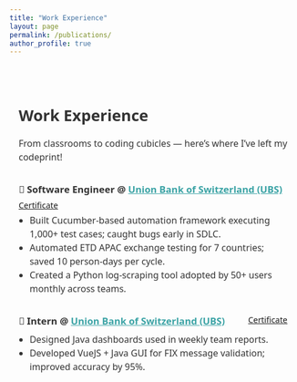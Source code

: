 ```yaml
---
title: "Work Experience"
layout: page
permalink: /publications/
author_profile: true
---
```


<div style="max-width: 900px; margin: auto; padding: 2rem 1rem; font-family: system-ui, sans-serif; font-size: 1rem; line-height: 1.5; color: #333;">

  <h1 style="font-size: 1.7rem; font-weight: 700; margin-bottom: 0.8rem;">Work Experience</h1>
  <p style="margin-bottom: 2rem;">
    From classrooms to coding cubicles — here’s where I’ve left my codeprint!
  </p>

  <!-- Template for Each Role -->
  <div style="margin-bottom: 2rem;">
    <div style="display: flex; justify-content: space-between; align-items: flex-start; flex-wrap: wrap;">
      <h3 style="margin: 0 0 0.3rem 0; font-size: 1.05rem; font-weight: 600;">
        🧾 Software Engineer @ 
        <a href="https://www.ubs.com/global/en.html" target="_blank" style="color: #3BA3A5;">Union Bank of Switzerland (UBS)</a>
      </h3>
      <a href="/salonigandhi.github.io/files/Certificate_of_Service.pdf" target="_blank" style="font-size: 0.9rem;">Certificate</a>
    </div>
    <ul style="margin: 0.2rem 0 0 1.2rem; padding: 0; list-style-type: disc;">
      <li>Built Cucumber-based automation framework executing 1,000+ test cases; caught bugs early in SDLC.</li>
      <li>Automated ETD APAC exchange testing for 7 countries; saved 10 person-days per cycle.</li>
      <li>Created a Python log-scraping tool adopted by 50+ users monthly across teams.</li>
    </ul>
  </div>

  <!-- Repeat structure for each role... -->
  <!-- Intern @ UBS -->
  <div style="margin-bottom: 2rem;">
    <div style="display: flex; justify-content: space-between; align-items: flex-start; flex-wrap: wrap;">
      <h3 style="margin: 0 0 0.3rem 0; font-size: 1.05rem; font-weight: 600;">
        🧾 Intern @ 
        <a href="https://www.ubs.com/global/en.html" target="_blank" style="color: #3BA3A5;">Union Bank of Switzerland (UBS)</a>
      </h3>
      <a href="/salonigandhi.github.io/files/Semester_Intern.pdf" target="_blank" style="font-size: 0.9rem;">Certificate</a>
    </div>
    <ul style="margin: 0.2rem 0 0 1.2rem; padding: 0;">
      <li>Designed Java dashboards used in weekly team reports.</li>
      <li>Developed VueJS + Java GUI for FIX message validation; improved accuracy by 95%.</li>
    </ul>
  </div>

  <!-- Add remaining roles in same structure -->

</div>
